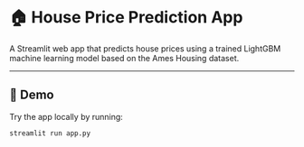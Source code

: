 # 🏠 House Price Prediction App

A Streamlit web app that predicts house prices using a trained LightGBM machine learning model based on the Ames Housing dataset.

---

## 🚀 Demo

Try the app locally by running:

```bash
streamlit run app.py
